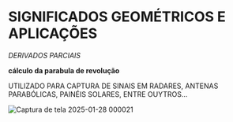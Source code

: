 # SIGNIFICADOS GEOMÉTRICOS E APLICAÇÕES

*DERIVADOS PARCIAIS*

**cálculo da parabula de revolução**

UTILIZADO PARA CAPTURA DE SINAIS EM RADARES, ANTENAS PARABÓLICAS, PAINÉIS SOLARES, ENTRE OUYTROS...

![Captura de tela 2025-01-28 000021](https://github.com/user-attachments/assets/e64c9f8f-0039-4110-97b7-8b805970c27a)

